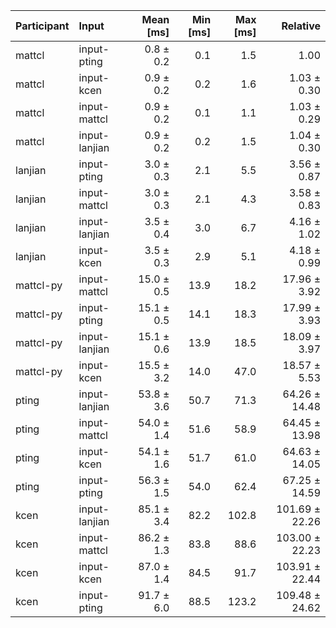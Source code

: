 | Participant | Input | Mean [ms] | Min [ms] | Max [ms] | Relative |
|:---|:---|---:|---:|---:|---:|
| mattcl | input-pting | 0.8 ± 0.2 | 0.1 | 1.5 | 1.00 |
| mattcl | input-kcen | 0.9 ± 0.2 | 0.2 | 1.6 | 1.03 ± 0.30 |
| mattcl | input-mattcl | 0.9 ± 0.2 | 0.1 | 1.1 | 1.03 ± 0.29 |
| mattcl | input-lanjian | 0.9 ± 0.2 | 0.2 | 1.5 | 1.04 ± 0.30 |
| lanjian | input-pting | 3.0 ± 0.3 | 2.1 | 5.5 | 3.56 ± 0.87 |
| lanjian | input-mattcl | 3.0 ± 0.3 | 2.1 | 4.3 | 3.58 ± 0.83 |
| lanjian | input-lanjian | 3.5 ± 0.4 | 3.0 | 6.7 | 4.16 ± 1.02 |
| lanjian | input-kcen | 3.5 ± 0.3 | 2.9 | 5.1 | 4.18 ± 0.99 |
| mattcl-py | input-mattcl | 15.0 ± 0.5 | 13.9 | 18.2 | 17.96 ± 3.92 |
| mattcl-py | input-pting | 15.1 ± 0.5 | 14.1 | 18.3 | 17.99 ± 3.93 |
| mattcl-py | input-lanjian | 15.1 ± 0.6 | 13.9 | 18.5 | 18.09 ± 3.97 |
| mattcl-py | input-kcen | 15.5 ± 3.2 | 14.0 | 47.0 | 18.57 ± 5.53 |
| pting | input-lanjian | 53.8 ± 3.6 | 50.7 | 71.3 | 64.26 ± 14.48 |
| pting | input-mattcl | 54.0 ± 1.4 | 51.6 | 58.9 | 64.45 ± 13.98 |
| pting | input-kcen | 54.1 ± 1.6 | 51.7 | 61.0 | 64.63 ± 14.05 |
| pting | input-pting | 56.3 ± 1.5 | 54.0 | 62.4 | 67.25 ± 14.59 |
| kcen | input-lanjian | 85.1 ± 3.4 | 82.2 | 102.8 | 101.69 ± 22.26 |
| kcen | input-mattcl | 86.2 ± 1.3 | 83.8 | 88.6 | 103.00 ± 22.23 |
| kcen | input-kcen | 87.0 ± 1.4 | 84.5 | 91.7 | 103.91 ± 22.44 |
| kcen | input-pting | 91.7 ± 6.0 | 88.5 | 123.2 | 109.48 ± 24.62 |

